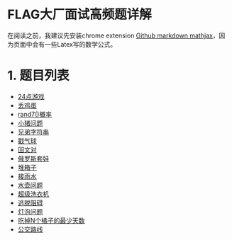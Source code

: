 # FLAG大厂面试高频题详解
在阅读之前，我建议先安装chrome extension [Github markdown mathjax](https://chrome.google.com/webstore/detail/mathjax-plugin-for-github/ioemnmodlmafdkllaclgeombjnmnbima/related)，因为页面中会有一些Latex写的数学公式。
# 1. 题目列表
- [24点游戏](24点/24点游戏.md)
- [丢鸡蛋](丢鸡蛋问题/丢鸡蛋问题.md)
- [rand7()概率](rand7/rand7().md)
- [小猪问题](小猪/可怜的小猪.md)
- [兄弟字符串](兄弟字符串/字符串-兄弟字符串.md)
- [戳气球](戳气球/戳气球.md)
- [回文对](回文对/回文对.md)
- [俄罗斯套娃](俄罗斯套娃信封/俄罗斯套娃信封.md)
- [堆箱子](堆箱子/堆箱子.md)
- [接雨水](接雨水/接雨水问题.md)
- [水壶问题](水壶问题/水壶问题.md)
- [超级洗衣机](超级洗衣机/超级洗衣机.md)
- [逃脱阻碍](逃脱阻碍/逃脱阻碍.md)
- [灯泡问题](灯泡问题/灯泡问题.md)
- [吃掉N个橘子的最少天数](橘子/吃掉N个橘子的最少天数.md)
- [公交路线](公交路线/公交路线.md)
